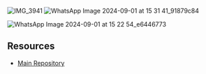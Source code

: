 
![IMG_3941](https://github.com/user-attachments/assets/5268f494-1779-44f1-ac96-b0d626f97ff6)
![WhatsApp Image 2024-09-01 at 15 31 41_91879c84](https://github.com/user-attachments/assets/2a20689f-d4d2-45b9-bff6-91087a89080b)

![WhatsApp Image 2024-09-01 at 15 22 54_e6446773](https://github.com/user-attachments/assets/19c889a3-c1a9-47bc-bff9-185dbfc8375e)


## Resources

- [Main Repository](https://github.com/waleedsid/COMSATS-University-Abbottabad-Past-Papers)
